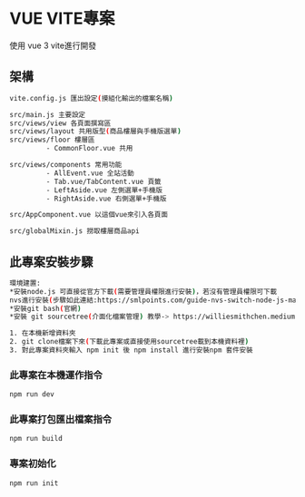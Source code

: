 # VUE VITE專案

使用 vue 3 vite進行開發

## 架構

```sh
vite.config.js 匯出設定(摸組化輸出的檔案名稱)

src/main.js 主要設定
src/views/view 各頁面撰寫區
src/views/layout 共用版型(商品樓層與手機版選單)
src/views/floor 樓層區
         - CommonFloor.vue 共用

src/views/components 常用功能
         - AllEvent.vue 全站活動
         - Tab.vue/TabContent.vue 頁籤
         - LeftAside.vue 左側選單+手機版
         - RightAside.vue 右側選單+手機版

src/AppComponent.vue 以這個vue來引入各頁面

src/globalMixin.js 撈取樓層商品api

```

## 此專案安裝步驟

```sh
環境建置:
*安裝node.js 可直接從官方下載(需要管理員權限進行安裝)，若沒有管理員權限可下載
nvs進行安裝(步驟如此連結:https://smlpoints.com/guide-nvs-switch-node-js-manager-without-admin-rights-windows-git-bash-cmd.html)
*安裝git bash(官網)
*安裝 git sourcetree(介面化檔案管理) 教學-> https://williesmithchen.medium.com/install-git-on-windows-10-a4a713c9f9d2

1. 在本機新增資料夾
2. git clone檔案下來(下載此專案或直接使用sourcetree載到本機資料裡)
3. 對此專案資料夾輸入 npm init 後 npm install 進行安裝npm 套件安裝
```

### 此專案在本機運作指令

```sh
npm run dev
```

### 此專案打包匯出檔案指令

```sh
npm run build
```

### 專案初始化

```sh
npm run init
```
